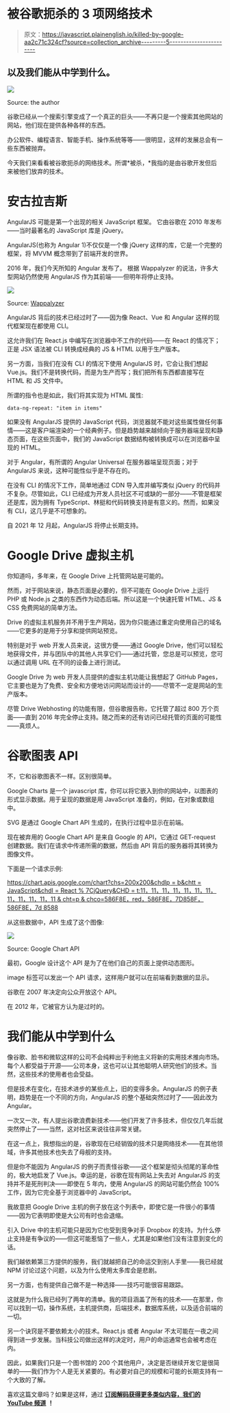 # 被谷歌扼杀的 3 项网络技术

> 原文：<https://javascript.plainenglish.io/killed-by-google-aa2c71c324cf?source=collection_archive---------5----------------------->

## 以及我们能从中学到什么。

![](img/f0d86cdb666477bfd5471302a7835514.png)

Source: the author

谷歌已经从一个搜索引擎变成了一个真正的巨头——不再只是一个搜索其他网站的网站，他们现在提供各种各样的东西。

办公软件、编程语言、智能手机、操作系统等等——很明显，这样的发展总会有一些东西被抛弃。

今天我们来看看被谷歌扼杀的网络技术。所谓*被杀，*我指的是由谷歌开发但后来被他们放弃的技术。

# 安古拉吉斯

AngularJS 可能是第一个出现的相关 JavaScript 框架。
它由谷歌在 2010 年发布——当时最著名的 JavaScript 库是 jQuery。

AngularJS(也称为 Angular 1)不仅仅是一个像 jQuery 这样的库，它是一个完整的框架，将 MVVM 概念带到了前端开发的世界。

2016 年，我们今天所知的 Angular 发布了。
根据 Wappalyzer 的说法，许多大型网站仍然使用 AngularJS 作为其前端——但明年将停止支持。

![](img/e43d0c5efd4aa0a185dfdccc8d636909.png)

Source: [Wappalyzer](https://www.wappalyzer.com/technologies/javascript-frameworks/angularjs/)

AngularJS 背后的技术已经过时了——因为像 React、Vue 和 Angular 这样的现代框架现在都使用 CLI。

这允许我们在 React.js 中编写在浏览器中不工作的代码——在 React 的情况下；正是 JSX 语法被 CLI 转换成经典的 JS & HTML 以用于生产版本。

另一方面，当我们在没有 CLI 的情况下使用 AngularJS 时，它会让我们想起 Vue.js。我们不是转换代码，而是为生产而写；我们把所有东西都直接写在 HTML 和 JS 文件中。

所谓的指令也是如此，我们将其实现为 HTML 属性:

`data-ng-repeat: "item in items"`

如果没有 AngularJS 提供的 JavaScript 代码，浏览器就不能对这些属性做任何事情——这是客户端渲染的一个经典例子。但是趋势越来越倾向于服务器端呈现和静态页面，在这些页面中，我们的 JavaScript 数据结构被转换成可以在浏览器中呈现的 HTML。

对于 Angular，有所谓的 Angular Universal 在服务器端呈现页面；对于 AngularJS 来说，这种可能性似乎是不存在的。

在没有 CLI 的情况下工作，简单地通过 CDN 导入库并编写类似 jQuery 的代码并不复杂。尽管如此，CLI 已经成为开发人员社区不可或缺的一部分——不管是框架还是库，因为拥有 TypeScript、林挺和代码转换支持是有意义的。然而，如果没有 CLI，这几乎是不可想象的。

自 2021 年 12 月起，AngularJS 将停止长期支持。

# Google Drive 虚拟主机

你知道吗，多年来，在 Google Drive 上托管网站是可能的。

然而，对于网站来说，静态页面是必要的，但不可能在 Google Drive 上运行 PHP 或 Node.js 之类的东西作为动态后端。所以这是一个快速托管 HTML、JS & CSS 免费网站的简单方法。

Drive 的虚拟主机服务并不用于生产网站，因为你只能通过重定向使用自己的域名——它更多的是用于分享和提供网站预览。

特别是对于 web 开发人员来说，这很方便——通过 Google Drive，他们可以轻松地获得文件，并与团队中的其他人共享它们——通过托管，您总是可以预览，您可以通过调用 URL 在不同的设备上进行测试。

Google Drive 为 web 开发人员提供的虚拟主机功能让我想起了 GitHub Pages，它主要也是为了免费、安全和方便地访问网站而设计的——尽管不一定是网站的生产版本。

尽管 Drive Webhosting 的功能有限，但谷歌报告称，它托管了超过 800 万个页面——直到 2016 年完全停止支持。随之而来的还有访问已经托管的页面的可能性——真烦人。

# 谷歌图表 API

不，它和谷歌图表不一样。区别很简单。

Google Charts 是一个 javascript 库，你可以将它嵌入到你的网站中，以图表的形式显示数据。用于呈现的数据是用 JavaScript 准备的，例如，在对象或数组中。

SVG 是通过 Google Chart API 生成的，在执行过程中显示在前端。

现在被弃用的 Google Chart API 是来自 Google 的 API，它通过 GET-request 创建数据。我们在请求中传递所需的数据，然后由 API 背后的服务器将其转换为图像文件。

下面是一个请求示例:

[https://chart.apis.google.com/chart?chs=200x200&chdlp = b&chtt = JavaScript&chdl = React % 7CjQuery&CHD = t:11，11，11，11，11，11，11，11，11，11，11，11 & cht=p & chco=586F8E，red，586F8E，7D858F，586F8E，7d 8588](https://chart.apis.google.com/chart?chs=200x200&chdlp=b&chtt=JavaScript&chdl=Asleep%7CAw&chd=t:11,11,11,11,11,11,11,11,11,11,11,11&cht=p&chco=586F8E,red,586F8E,7D858F,586F8E,7D858F,586F8E,7D858F,586F8E,7D858F,586F8E,7D858F)

从这些数据中，API 生成了这个图像:

![](img/6d0984e9f7e22dbcf92367df6267c92c.png)

Source: Google Chart API

最初，Google 设计这个 API 是为了在他们自己的页面上提供动态图形。

image 标签可以发出一个 API 请求，这样用户就可以在前端看到数据的显示。

谷歌在 2007 年决定向公众开放这个 API。

在 2012 年，它被官方认为是过时的。

# 我们能从中学到什么

像谷歌、脸书和微软这样的公司不会纯粹出于利他主义将新的实用技术推向市场。每个人都受益于开源——公司本身，这也可以让其他聪明人研究他们的技术。当然，这些技术的使用者也会受益。

但是技术在变化，在技术进步的某些点上，旧的变得多余。AngularJS 的例子表明，趋势是在一个不同的方向，AngularJS 的整个基础突然过时了——因此改为 Angular。

一次又一次，有人提出谷歌浪费新技术——他们开发了许多技术，但仅仅几年后就突然停止了——当然，这对社区来说往往非常关键。

在这一点上，我想指出的是，谷歌现在已经销毁的技术只是网络技术——在其他领域，许多其他技术也失去了母舰的支持。

但是你不能因为 AngularJS 的例子而责怪谷歌——这个框架是彻头彻尾的革命性的，极大地启发了 Vue.js。幸运的是，谷歌在现有网站上失去对 AngularJS 的支持并不是死刑判决——即使在 5 年内，使用 AngularJS 的网站可能仍然会 100%工作，因为它完全基于浏览器中的 JavaScript。

我故意把 Google Drive 主机的例子放在这个列表中，即使它是一件很小的事情——因为它表明即使是大公司有时也会退缩。

引入 Drive 中的主机可能只是因为它也受到竞争对手 Dropbox 的支持。为什么停止支持是有争议的——但这可能惹恼了一些人，尤其是如果他们没有注意到变化的话。

我们越依赖第三方提供的服务，我们就越把自己的命运交到别人手里——我已经就 NPM 讨论过这个问题，以及为什么使用太多库会是悲剧。

另一方面，也有提供自己做不是一种选择——技巧可能很容易跟踪。

这就是为什么我已经列了两年的清单。我的项目涵盖了所有的技术——在那里，你可以找到一切，操作系统，主机提供商，后端技术，数据库系统，以及适合前端的一切。

另一个诀窍是不要依赖太小的技术。React.js 或者 Angular 不太可能在一夜之间得到进一步发展。当科技公司做出这样的决定时，用户的命运通常也会被考虑在内。

因此，如果我们只是一个图书馆的 200 个其他用户，决定是否继续开发它是很简单的——我们作为个人是无关紧要的。有必要对自己的规模和可能的长期支持有一个大致的了解。

喜欢这篇文章吗？如果是这样，通过 [**订阅解码获得更多类似内容，我们的 YouTube 频道**](https://www.youtube.com/channel/UCtipWUghju290NWcn8jhyAw?sub_confirmation=true) **！**
